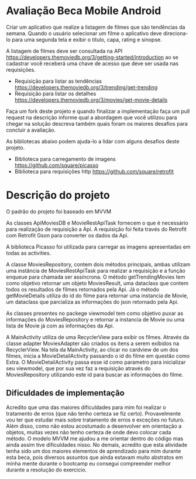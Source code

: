 # Avaliação Beca Mobile Android

Criar um aplicativo que realize a listagem de filmes que são tendências da semana. Quando o usuário selecionar um filme o aplicativo deve direciona-lo para uma segunda tela e exibir o título, capa, rating e sinopse. 

A listagem de filmes deve ser consultada na API https://developers.themoviedb.org/3/getting-started/introduction ao se cadastrar você receberá uma chave de acesso que deve ser usada nas requisições. 

- Requisição para listar as tendências https://developers.themoviedb.org/3/trending/get-trending
- Requisição para listar os detalhes https://developers.themoviedb.org/3/movies/get-movie-details

Faça um fork deste projeto e quando finalizar a implementação faça um pull request na descrição informe qual a abordagem que você utilizou para chegar na solução descreva também quais foram os maiores desafios para concluir a avaliação.

As bibliotecas abaixo podem ajuda-lo a lidar com alguns desafios deste projeto.

- Biblioteca para carregamento de imagens https://github.com/square/picasso
- Biblioteca para requisições http https://github.com/square/retrofit

# Descrição do projeto

O padrão do projeto foi baseado em MVVM

As classes ApiMoviesDB e MovieRestApiTask fornecem o que é necessário para realização de requisição a Api. A requisição foi feita través do Retrofit com Retrofit Gson para converter os dados da Api.

A biblioteca Picasso foi utilizada para carregar as imagens apresentadas em todas as activities.

A classe MoviesRepository, contem dois métodos principais, ambas utilizam uma instância de MoviesRestApiTask para realizar a requisição e a função enqueue para chamada ser assíncrona. O método getTrendingMovies tem como objetivo retornar um objeto MoviesResult, uma dataclass que contem todos os resultados de filmes retornados pela Api. Já o método getMovieDetails utiliza do id do filme para retornar uma instancia de Movie, um dataclass que parcializa as informações do json retornado pela Api.

As classes presentes no packege viewmodel tem como objetivo puxar as informações do MoviesRepository e retornar a instancia de Movie ou uma lista de Movie já com as informações da Api.

A MainActivity utiliza de uma RecyclerView para exibir os filmes. Através da classe adapter MoviesAdapter são criados os itens a serem exibidos na RecyclerView. Na tela da MainActivity, ao clicar no cardview de um dos filmes, inicia a MovieDetailActivity passando o id do filme em questão como Extra. O MovieDetailActivity passa esse id como parametro para inicializar seu viewmodel, que por sua vez faz a requisição através do MoviesRepository utilizando este id para buscar as informações do filme.

## Dificuldades de implementação

Acredito que uma das maiores dificuldades para mim foi realizar o tratamento de erros (que não tenho certeza se fiz certo). Provavelmente vou ter que estudar mais sobre tratamento de erros e exceções no futuro. Além disso, como não estou acostumado a desenvolver em orientação a objetos, muitas vezes não tenho certeza de onde devo colocar cada método. O modelo MVVM me ajudou a me orientar dentro do código mas ainda assim tive dificuldades nisso. No demais, acredito que esta atividade tenha sido um dos maiores elementos de aprendizado para mim durante esta beca, pois diversos assuntos que ainda estavam muito abstratos em minha mente durante o bootcamp eu consegui compreender melhor durante a resolução do exercicio. 



